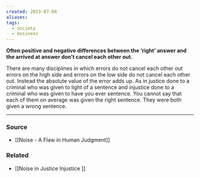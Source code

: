 ```yaml
---
created: 2023-07-08
aliases: 
tags:
  - society
  - business
---
```

**Often positive and negative differences between the ‘right’ answer and the arrived at answer don’t cancel each other out.**

There are many disciplines in which errors do not cancel each other out errors on the high side and errors on the low side do not cancel each other out. Instead the absolute value of the error adds up. As in justice done to a criminal who was given to light of a sentence and injustice done to a criminal who was given to have you ever sentence. You cannot say that each of them on average was given the right sentence. They were both given a wrong sentence.

****
### Source
- [[Noise - A Flaw in Human Judgment]]

### Related
- [[Noise in Justice Injustice ]]